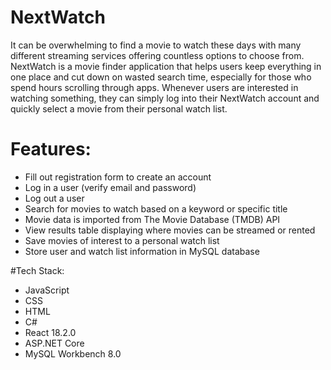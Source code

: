 # NextWatch
It can be overwhelming to find a movie to watch these days with many different streaming services offering countless options to choose from.  NextWatch is a movie finder application that helps users keep everything in one place and cut down on wasted search time, especially for those who spend hours scrolling through apps.  Whenever users are interested in watching something, they can simply log into their NextWatch account and quickly select a movie from their personal watch list.

# Features:
<ul>
<li>Fill out registration form to create an account</li>
<li>Log in a user (verify email and password)</li>
<li>Log out a user</li>
<li>Search for movies to watch based on a keyword or specific title</li>
<li>Movie data is imported from The Movie Database (TMDB) API</li>
<li>View results table displaying where movies can be streamed or rented</li>
<li>Save movies of interest to a personal watch list</li>
<li>Store user and watch list information in MySQL database</li>
</ul>

#Tech Stack:
<ul>
<li>JavaScript</li>
<li>CSS</li>
<li>HTML</li>
<li>C#</li>
<li>React 18.2.0</li>
<li>ASP.NET Core</li>
<li>MySQL Workbench 8.0</li>
</ul>
